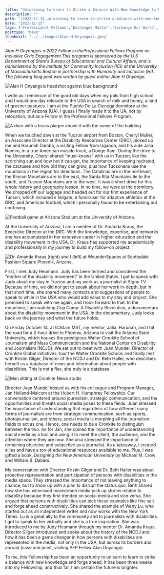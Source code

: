 ```yaml
---
title: "Unlearning to Learn to Strike a Balance With New Knowledge to Forge Ahead"
description: ""
path: "/2022-11-15_unlearning-to-learn-to-strike-a-balance-with-new-knowledge-to-forge-ahead.md"
date: "2022-11-15"
tags: ['Professional Fellows','Exchanges Matter','Exchange Our World','Community Inclusion']
posttype: "news"
thumbnail: "../../images/Alan-H-Onyangois.jpeg"
---
```


_Alan H Onyangois a 2022 Fellow in theProfessional Fellows Program on Inclusive Civic Engagement.This program is sponsored by the U.S Department of State’s Bureau of Educational and Cultural Affairs, and is administered by the Institute for Community Inclusion (ICI) at the University of Massachusetts Boston in partnership with Humanity and Inclusion (HI). The following blog post was written by guest author Alan H Onyango._

![Alan H Onyangois headshot against blue background](/images/Alan-H-Onyangois.jpeg "Alan H Onyangois")

I write as I reminisce of the good old days when my pals from high school and I would one day relocate to the USA in search of milk and honey, a land of greener pastures. I am at the Pueblo De La Cienega dormitory at the University of Arizona (UA). I guess I finally made it to the UA, not by relocation, but as a Fellow in the Professional Fellows Program.

![A door with a brass plaque above it with the name of the building](/images/dorm-u-of-arizona.jpeg "The front door of the Pueblo De La Cienega dormitory building, the University of Arizona.")

When we touched down at the Tucson airport from Boston, Cheryl Muller, an Associate Director at the Disability Resources Center (DRC), picked up me and Harunah Damba, a visiting Fellow from Uganda, and his aide Jalia Namiro, in a true American muscle truck, a Dodge Ram. During the drive to the University, Cheryl shared “must-knows” with us in Tucson, like the scorching sun and how hot it can get, the importance of keeping hydrated, the cactuses and how old they can grow, plus how Tucsonans use the mountains in the region for directions. The Catalinas are in the northeast, the Rincon Mountains are to the east, the Santa Rita Mountains lie to the south, and Tucson Mountains are to the west. It was a short drive for this whole history and geography lesson. In no time, we were at the dormitory. We dropped off our luggage and headed out for our first experience of Tucson, which included a tailgate, a fundraiser for adaptive athletics at the DRC, and American football, which I personally found to be entertaining but confusing.

![Football game at Arizona Stadium at the University of Arizona.](/images/arizona-stadium-football-700w.png "Arizona Stadium at the University of Arizona, during the football game between the Colorado Buffaloes and Arizona Wildcats.")

At the University of Arizona, I am a mentee of Dr. Amanda Kraus, the Executive Director at the DRC. With the knowledge, expertise, and networks she has accumulated in her extensive career in higher education and the disability movement in the USA, Dr. Kraus has supported me academically and professionally in my journey to build my follow-on project.

![Dr. Amanda Kraus (right) and I (left) at WounderSpaces at Scottsdale Fashion Square Phoenix, Arizona.](/images/wounderspaces-700w.png "Dr. Amanda Kraus (right) and I (left) at WounderSpaces at Scottsdale Fashion Square Phoenix, Arizona.")

First, I met Judy Heumann. Judy has been termed and considered the “mother of the disability movement” in the United States. I got to speak with Judy about my stay in Tucson and my work as a journalist at Signs TV. Because of time, we did not get to speak about her work in-depth, but in that short time, she shared many contacts and suggestions of people to speak to while in the USA who would add value to my stay and project. She promised to speak with me again, and I look forward to that. In the meantime, I am watching Crip Camp: A Disability Revolution, a documentary about the disability movement in the USA. In the documentary, Judy looks back on the journey and what the future holds.

On Friday October 14, at 6:30am MST, my mentor, Jalia, Harunah, and I hit the road for a 2-hour drive to Phoenix, Arizona to visit the Arizona State University, which houses the prestigious Walter Cronkite School of Journalism and Mass Communication and the National Center on Disability and Journalism (NCJD). We set out to meet with Juan Mundel, Director of Cronkite Global Initiatives; tour the Walter Cronkite School; and finally met with Kristin Gilger, Director of the NCDJ and Dr. Beth Haller, who describes herself as a database of news and information about people with disabilities. This is not a flex, she truly is a database.

![Man sitting at Cronkite News studio ](/images/cronkite-news-studio-700w.png "I am sitting at the Cronkite News studio at the Walter Cronkite Journalism and Mass Communication School, Arizona State University, Phoenix, Arizona.")

Director Juan Mundel hosted us with his colleague and Program Manager, Jan Holland-Malcom at the Hubert H. Humphrey Fellowship. Our conversation centered around journalism, strategic communication, and the opportunities and threats social media poses to these fields. Juan stressed the importance of understanding that regardless of how different many forms of journalism are from strategic communication, such as sports, photojournalism, and others, social media is morphing all the journalism fields to act as one. Hence, one needs to be a Cronkite to distinguish between the two. As for Jan, she opined the importance of understanding social media as a tool and using it to meet the client, the audience, and the attention where they are now. She also stressed the importance of remaining objective and subjective as a journalist. As a takeaway, I created allies and have a ton of educational resources available to me. Plus, I was gifted a book, _Designing the New American University_ by Michael M. Crow and William B. Dabars.

My conversation with Director Kristin Gilger and Dr. Beth Haller was about proactive representation and participation of persons with disabilities in the media space. They stressed the importance of not leaving anything to chance, but to show up with a plan to disrupt the status quo. Beth shared how she has witnessed mainstream media pick up stories related to disability because they first trended on social media and vice versa. She argued that persons with disabilities can pick these examples like fine salt and forge ahead constructively. She shared the example of Weny Lu, who started out as an independent writer and now works with the New York Times. Lu is a great ally to the community and to journalists with disabilities. I got to speak to her virtually and she is a true inspiration. She was introduced to me by Judy Heumann through my mentor Dr. Amanda Kraus. Director Gilger introduced and spoke about the history of the NCDJ and how it has been a game changer in how persons with disabilities are represented in the media, not only in the USA, but across its borders and abroad (case and point, visiting PFP Fellow Alan Onyango).

To me, this Fellowship has been an opportunity to unlearn to learn to strike a balance with new knowledge and forge ahead. It has been three weeks into my Fellowship, and thus far, I am certain the future is brighter.
